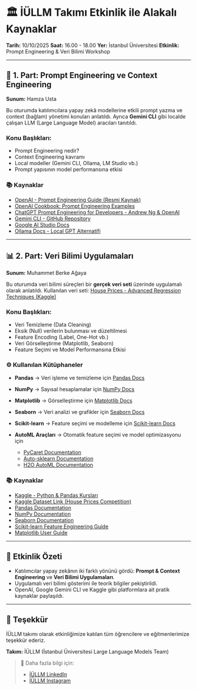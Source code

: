 # 🏛️ **İÜLLM Takımı Etkinlik ile Alakalı Kaynaklar**

**Tarih:** 10/10/2025
**Saat:** 16.00 - 18.00
**Yer:** İstanbul Üniversitesi
**Etkinlik:** Prompt Engineering & Veri Bilimi Workshop

---

## 🧠 1. Part: Prompt Engineering ve Context Engineering

**Sunum:** Hamza Usta

Bu oturumda katılımcılara yapay zekâ modellerine etkili prompt yazma ve context (bağlam) yönetimi konuları anlatıldı.
Ayrıca **Gemini CLI** gibi localde çalışan LLM (Large Language Model) aracıları tanıtıldı.

### Konu Başlıkları:

* Prompt Engineering nedir?
* Context Engineering kavramı
* Local modeller (Gemini CLI, Ollama, LM Studio vb.)
* Prompt yapısının model performansına etkisi

### 📚 Kaynaklar

* [OpenAI - Prompt Engineering Guide (Resmi Kaynak)](https://platform.openai.com/docs/guides/prompt-engineering)
* [OpenAI Cookbook: Prompt Engineering Examples](https://github.com/openai/openai-cookbook/tree/main/examples/Prompt_Engineering)
* [ChatGPT Prompt Engineering for Developers - Andrew Ng & OpenAI](https://learn.deeplearning.ai/courses/chatgpt-prompt-engineering-for-developers)
* [Gemini CLI - GitHub Repository](https://github.com/google-gemini/gemini-cli)
* [Google AI Studio Docs](https://ai.google.dev/)
* [Ollama Docs - Local GPT Alternatifi](https://ollama.ai/library)

---

## 📊 2. Part: Veri Bilimi Uygulamaları

**Sunum:** Muhammet Berke Ağaya

Bu oturumda veri bilimi süreçleri bir **gerçek veri seti** üzerinde uygulamalı olarak anlatıldı.
Kullanılan veri seti: [House Prices - Advanced Regression Techniques (Kaggle)](https://www.kaggle.com/competitions/house-prices-advanced-regression-techniques/overview)

### Konu Başlıkları:

* Veri Temizleme (Data Cleaning)
* Eksik (Null) verilerin bulunması ve düzeltilmesi
* Feature Encoding (Label, One-Hot vb.)
* Veri Görselleştirme (Matplotlib, Seaborn)
* Feature Seçimi ve Model Performansına Etkisi

### ⚙️ Kullanılan Kütüphaneler

* **Pandas** → Veri işleme ve temizleme için
  [Pandas Docs](https://pandas.pydata.org/docs/)
* **NumPy** → Sayısal hesaplamalar için
  [NumPy Docs](https://numpy.org/doc/2.3/)
* **Matplotlib** → Görselleştirme için
  [Matplotlib Docs](https://matplotlib.org/stable/users/index.html)
* **Seaborn** → Veri analizi ve grafikler için
  [Seaborn Docs](https://seaborn.pydata.org/)
* **Scikit-learn** → Feature seçimi ve modelleme için
  [Scikit-learn Docs](https://scikit-learn.org/stable/documentation.html)
* **AutoML Araçları** → Otomatik feature seçimi ve model optimizasyonu için

  * [PyCaret Documentation](https://pycaret.gitbook.io/docs)
  * [Auto-sklearn Documentation](https://automl.github.io/auto-sklearn/master/)
  * [H2O AutoML Documentation](https://docs.h2o.ai/h2o/latest-stable/h2o-docs/automl.html)

### 📚 Kaynaklar

* [Kaggle - Python & Pandas Kursları](https://www.kaggle.com/learn)
* [Kaggle Dataset Link (House Prices Competition)](https://www.kaggle.com/competitions/house-prices-advanced-regression-techniques/overview)
* [Pandas Documentation](https://pandas.pydata.org/docs/)
* [NumPy Documentation](https://numpy.org/doc/2.3/)
* [Seaborn Documentation](https://seaborn.pydata.org/)
* [Scikit-learn Feature Engineering Guide](https://scikit-learn.org/stable/modules/feature_selection.html)
* [Matplotlib User Guide](https://matplotlib.org/stable/users/index.html)

---

## 🎯 Etkinlik Özeti

* Katılımcılar yapay zekânın iki farklı yönünü gördü: **Prompt & Context Engineering** ve **Veri Bilimi Uygulamaları**.
* Uygulamalı veri bilimi gösterimi ile teorik bilgiler pekiştirildi.
* OpenAI, Google Gemini CLI ve Kaggle gibi platformlara ait pratik kaynaklar paylaşıldı.

---

## 💬 Teşekkür

İÜLLM takımı olarak etkinliğimize katılan tüm öğrencilere ve eğitmenlerimize teşekkür ederiz.

**Takım:** İÜLLM (İstanbul Üniversitesi Large Language Models Team)

> 📎 Daha fazla bilgi için:
>
> * [İÜLLM LinkedIn](https://www.linkedin.com/company/i%CC%87%C3%BCllm-i%CC%87stanbul-%C3%BCniversitesi-b%C3%BCy%C3%BCk-dil-modelleri/)
> * [İÜLLM Instagram](https://www.instagram.com/iu_llm/)
